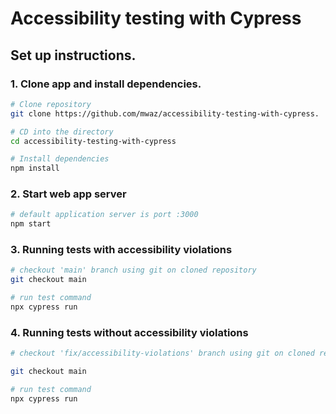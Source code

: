 # Accessibility testing with Cypress

## Set up instructions.

### 1. Clone app and install dependencies.
```bash
# Clone repository
git clone https://github.com/mwaz/accessibility-testing-with-cypress.

# CD into the directory 
cd accessibility-testing-with-cypress

# Install dependencies 
npm install
```

### 2. Start web app server

```bash
# default application server is port :3000
npm start
```

### 3. Running tests with accessibility violations

```bash
# checkout 'main' branch using git on cloned repository
git checkout main

# run test command
npx cypress run

```

### 4. Running tests without accessibility violations

```bash
# checkout 'fix/accessibility-violations' branch using git on cloned repository

git checkout main

# run test command
npx cypress run
```
